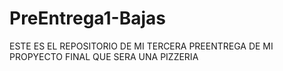 # PreEntrega1-Bajas
ESTE ES EL REPOSITORIO DE MI TERCERA PREENTREGA DE MI PROPYECTO FINAL QUE SERA UNA PIZZERIA
